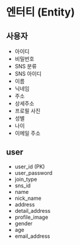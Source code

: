 # 엔터티 (Entity)
## 사용자
- 아이디 
- 비밀번호
- SNS 분류
- SNS 아이디
- 이름
- 닉네임
- 주소
- 상세주소
- 프로필 사진
- 성별
- 나이
- 이메일 주소

## user
- user_id (PK)
- user_password
- join_type
- sns_id
- name
- nick_name
- address
- detail_address
- profile_image
- gender
- age
- email_address
